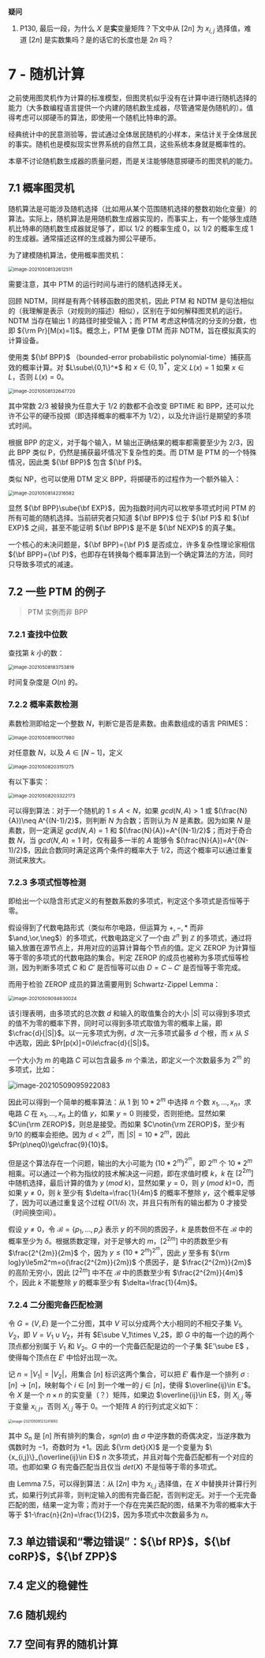 **疑问**

1. P130, 最后一段，为什么 $X$ 是**实**变量矩阵？下文中从 $[2n]$ 为 $x_{i,j}$ 选择值，难道 $[2n]$ 是实数集吗？是的话它的长度也是 $2n$ 吗？

# 7 - 随机计算

之前使用图灵机作为计算的标准模型，但图灵机似乎没有在计算中进行随机选择的能力（大多数编程语言提供一个内建的随机数生成器，尽管通常是伪随机的）。值得考虑可以掷硬币的算法，即使用一个随机比特串的源。

经典统计中的民意测验等，尝试通过全体居民随机的小样本，来估计关于全体居民的事实。随机也是模拟现实世界系统的自然工具，这些系统本身就是概率性的。

本章不讨论随机数生成器的质量问题，而是关注能够随意掷硬币的图灵机的能力。

## 7.1 概率图灵机

随机算法是可能涉及随机选择（比如用从某个范围随机选择的整数初始化变量）的算法。实际上，随机算法是用随机数生成器实现的，而事实上，有一个能够生成随机比特串的随机数生成器就足够了，即以 $1/2$ 的概率生成 0，以 $1/2$ 的概率生成 1 的生成器。通常描述这样的生成器为掷公平硬币。

为了建模随机算法，使用概率图灵机：

<img src="note.assets/image-20210508132612511.png" alt="image-20210508132612511" style="zoom: 67%;" />

需要注意，其中 PTM 的运行时间与进行的随机选择无关。

回顾 NDTM，同样是有两个转移函数的图灵机，因此 PTM 和 NDTM 是句法相似的（我理解是表示（对规则的描述）相似），区别在于如何解释图灵机的运行。NDTM 当存在输出 1 的路径时接受输入；而 PTM 考虑这种情况的分支的分数，也即 ${\rm Pr}[M(x)=1]$。概念上，PTM 更像 DTM 而非 NDTM，旨在模拟真实的计算设备。

使用类 ${\bf BPP}$ （bounded-error probabilistic polynomial-time）捕获高效的概率计算。对 $L\sube\{0,1\}^*$ 和 $x\in\{0,1\}^*$，定义 $L(x)=1$ 如果 $x\in L$，否则 $L(x)=0$。

<img src="note.assets/image-20210508132647720.png" alt="image-20210508132647720" style="zoom: 67%;" />

其中常数 $2/3$ 被替换为任意大于 $1/2$ 的数都不会改变 BPTIME 和 BPP，还可以允许不公平的硬币投掷（即选择概率的概率不为 $1/2$），以及允许运行是期望的多项式时间。

根据 BPP 的定义，对于每个输入，M 输出正确结果的概率都需要至少为 $2/3$，因此 BPP 类似 P，仍然是捕获最坏情况下复杂性的类。而 DTM 是 PTM 的一个特殊情况，因此类 ${\bf BPP}$ 包含 ${\bf P}$。

类似 NP，也可以使用 DTM 定义 BPP，将掷硬币的过程作为一个额外输入：

<img src="note.assets/image-20210508142316582.png" alt="image-20210508142316582" style="zoom:67%;" />

显然 ${\bf BPP}\sube{\bf EXP}$，因为指数时间内可以枚举多项式时间 PTM 的所有可能的随机选择。当前研究者只知道 ${\bf BPP}$ 位于 ${\bf P}$ 和 ${\bf EXP}$ 之间，甚至不能证明 ${\bf BPP}$ 是不是 ${\bf NEXP}$ 的真子集。

一个核心的未决问题是，${\bf BPP}={\bf P}$ 是否成立，许多复杂性理论家相信 ${\bf BPP}={\bf P}$，也即存在转换每个概率算法到一个确定算法的方法，同时只导致多项式的减速。

## 7.2 一些 PTM 的例子

> PTM 实例而非 BPP

### 7.2.1 查找中位数

查找第 $k$ 小的数：

<img src="note.assets/image-20210508183753819.png" alt="image-20210508183753819" style="zoom:67%;" />

时间复杂度是 $O(n)$ 的。

### 7.2.2 概率素数检测

素数检测即给定一个整数 $N$，判断它是否是素数。由素数组成的语言 PRIMES：

<img src="note.assets/image-20210508190017980.png" alt="image-20210508190017980" style="zoom:67%;" />

对任意数 $N$，以及 $A\in[N-1]$，定义

<img src="note.assets/image-20210508203151275.png" alt="image-20210508203151275" style="zoom:67%;" />

有以下事实：

<img src="note.assets/image-20210508203322173.png" alt="image-20210508203322173" style="zoom:67%;" />

可以得到算法：对于一个随机的 $1\le A<N$，如果 $gcd(N,A)>1$ 或 $(\frac{N}{A})\neq A^{(N-1)/2}$，则判断 $N$ 为合数；否则认为 $N$ 是素数。因为如果 $N$ 是素数，则一定满足 $gcd(N,A)=1$ 和 $(\frac{N}{A})=A^{(N-1)/2}$；而对于奇合数 $N$，当 $gcd(N,A)=1$ 时，仅有最多一半的 $A$ 能够令 $(\frac{N}{A})=A^{(N-1)/2}$，因此合数同时满足这两个条件的概率大于 $1/2$，而这个概率可以通过重复测试来放大。

### 7.2.3 多项式恒等检测

即给出一个以隐含形式定义的有整数系数的多项式，判定这个多项式是否恒等于零。

假设得到了代数电路形式（类似布尔电路，但运算为 $+,-,*$ 而非 $\and,\or,\neg$）的多项式，代数电路定义了一个由 $\mathbb{Z}^n$ 到 $\mathbb{Z}$ 的多项式，通过将输入放置在源节点上，并用对应的运算计算每个节点的值。定义 ZEROP 为计算恒等于零的多项式的代数电路的集合。判定 ZEROP 的成员也被称为多项式恒等检测，因为判断多项式 $C$ 和 $C'$ 是否恒等可以由 $D=C-C'$ 是否恒等于零完成。

而用于检验 ZEROP 成员的算法需要用到 Schwartz-Zippel Lemma：

<img src="note.assets/image-20210509094630024.png" alt="image-20210509094630024" style="zoom:67%;" />

该引理表明，由多项式的总次数 $d$ 和输入的取值集合的大小 $|S|$ 可以得到多项式的值不为零的概率下界，同时可以得到多项式取值为零的概率上届，即 $\cfrac{d}{|S|}$。以一元多项式为例，$d$ 次一元多项式最多 $d$ 个根，而 $x$ 从 $S$ 中选取，因此 $Pr[p(x)]=0\le\cfrac{d}{|S|}$。

一个大小为 $m$ 的电路 $C$ 可以包含最多 $m$ 个乘法，即定义一个次数最多为 $2^m$ 的多项式，比如：

![image-20210509095922083](note.assets/image-20210509095922083.png)

因此可以得到一个简单的概率算法：从 1 到 $10*2^m$ 中选择 $n$ 个数 $x_1,...,x_n$，求电路 $C$ 在 $x_1,...,x_n$ 上的值 $y$，如果 $y=0$ 则接受，否则拒绝。显然如果 $C\in{\rm ZEROP}$，则总是接受。而如果 $C\notin{\rm ZEROP}$，至少有 $9/10$ 的概率会拒绝。因为 $d<2^m$，而 $|S|=10*2^m$，因此 $Pr(p\neq0)\ge\cfrac{9}{10}$。

但是这个算法存在一个问题，输出的大小可能为 $(10*2^m)^{2^m}$，即 $2^m$ 个 $10*2^m$ 相乘。可以通过一个称为指纹的技术解决这一问题，即在求值时模 $k$，$k$ 在 $[2^{2m}]$ 中随机选择，最后计算的值为 $y\ (mod\ k)$，显然如果 $y=0$，则 $y\ (mod\ k)$=0，而如果 $y\neq0$，则 $k$ 至少有 $\delta=\frac{1}{4m}$ 的概率不整除 $y$，这个概率足够了，因为可以通过重复这个过程 $O(1/\delta)$ 次，并且只有所有的输出都为 0 才接受（时间换空间）。

假设 $y\neq0$，令 $\mathcal{B}=\{p_1,...,p_{\mathcal{l}}\}$ 表示 $y$ 的不同的质因子，$k$ 是质数但不在 $\mathcal{B}$ 中的概率至少为 $\delta$。根据质数定理，对于足够大的 $m$，$[2^{2m}]$ 中的质数至少有 $\frac{2^{2m}}{2m}$ 个，因为 $y\le(10*2^m)^{2^m}$，因此 $y$ 至多有 ${\rm log}y\le5m2^m=o(\frac{2^{2m}}{2m})$ 个质因子，是 $\frac{2^{2m}}{2m}$ 的高阶无穷小，因此 $[2^{2m}]$ 中不在 $\mathcal{B}$ 中的质数至少有 $\frac{2^{2m}}{4m}$ 个，因此 $k$ 不能整除 $y$ 的概率至少有 $\delta=\frac{1}{4m}$。

### 7.2.4 二分图完备匹配检测

令 $G=(V,E)$ 是一个二分图，其中 $V$ 可以分成两个大小相同的不相交子集 $V_1,V_2$，即 $V=V_1\cup V_2$，并有 $E\sube V_1\times V_2$，即 $G$ 中的每一个边的两个顶点都分别属于 $V_1$ 和 $V_2$。$G$ 中的一个完备匹配是边的一个子集 $E'\sube E$ ，使得每个顶点在 $E'$ 中恰好出现一次。

记 $n=|V_1|=|V_2|$，用集合 $[n]$ 标识这两个集合，可以把 $E'$ 看作是一个排列 $\sigma:[n]\rightarrow[n]$，映射每个 $i\in[n]$ 到一个唯一的 $j\in[n]$，使得 $\overline{ij}\in E'$。令 $X$ 是一个 $n\times n$ 的实变量（？）矩阵，如果边 $\overline{ij}\in E$，则 $X_{i,j}$ 等于变量 $x_{i,j}$，否则 $X_{i,j}$ 等于 0。一个矩阵 $A$ 的行列式定义如下：

<img src="note.assets/image-20210509123241893.png" alt="image-20210509123241893" style="zoom: 50%;" />

其中 $S_n$ 是 $[n]$ 所有排列的集合，$sgn(\sigma)$ 由 $\sigma$ 中逆序数的奇偶决定，当逆序数为偶数时为 $-1$，奇数时为 $+1$。因此 ${\rm det}(X)$ 是一个变量为 $\{x_{i,j}\}_{\overline{ij}\in E}$ $n$ 次多项式，并且对每个完备匹配都有一个对应的项。也即如果 $G$ 有完备匹配当且仅当 $det(X)$ 不是恒等于零的多项式。

由 Lemma 7.5，可以得到算法：从 $[2n]$ 中为 $x_{i,j}$ 选择值，在 $X$ 中替换并计算行列式，如果行列式非零，则判定输入的图有完备匹配，否则判定无。对于一个无完备匹配的图，结果一定为零；而对于一个存在完美匹配的图，结果不为零的概率大于等于 $1-\frac{n}{2n}=\frac{1}{2}$，因为多项式中次数最多为 $n$。

## 7.3 单边错误和“零边错误”：${\bf RP}$，${\bf coRP}$，${\bf ZPP}$

## 7.4 定义的稳健性

## 7.6 随机规约

## 7.7 空间有界的随机计算

